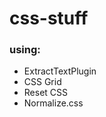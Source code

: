 # css-stuff

### using:
<ul>
  <li>ExtractTextPlugin</li>
  <li>CSS Grid</li>
  <li>Reset CSS</li>
  <li>Normalize.css</li>
</ul>
